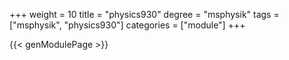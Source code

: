 +++
weight = 10
title = "physics930"
degree = "msphysik"
tags = ["msphysik", "physics930"]
categories = ["module"]
+++

{{< genModulePage >}}
